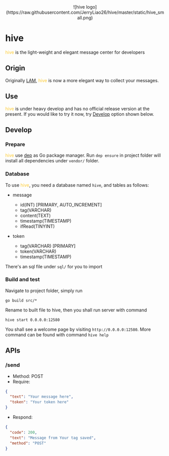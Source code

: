 <div align=center>
  ![hive logo](https://raw.githubusercontent.com/JerryLiao26/hive/master/static/hive_small.png)
</div>

# hive

<font color=#FECB33>hive</font> is the light-weight and elegant message center for developers

## Origin

Originally [LAM](https://github.com/JerryLiao26/LAM), <font color=#FECB33>hive</font> is now a more elegant way to collect your messages.

## Use

<font color=#FECB33>hive</font> is under heavy develop and has no official release version at the present. If you would like to try it now, try [Develop](#develop) option shown below.

## Develop

### Prepare

<font color=#FECB33>hive</font> use [dep](https://golang.github.io/dep/) as Go package manager. Run ```dep ensure``` in project folder will install all dependencies under ```vendor/``` folder.

### Database

To use <font color=#FECB33>hive</font>, you need a database named ```hive```, and tables as follows:
- message
  - id(INT) [PRIMARY, AUTO_INCREMENT]
  - tag(VARCHAR)
  - content(TEXT)
  - timestamp(TIMESTAMP)
  - ifRead(TINYINT)

- token
  - tag(VARCHAR) [PRIMARY]
  - token(VARCHAR)
  - timestamp(TIMESTAMP)

There's an sql file under ```sql/``` for you to import

### Build and test

Navigate to project folder, simply run
```
go build src/*
```
Rename to built file to hive, then you shall run server with command
```
hive start 0.0.0.0:12580
```
You shall see a welcome page by visiting ```http://0.0.0.0:12580```. More command can be found with command ```hive help```

## APIs

### /send
- Method: POST
- Require:
```json
{
  "text": "Your message here",
  "token": "Your token here"
}
```
- Respond:
```json
{
  "code": 200,
  "text": "Message from Your tag saved",
  "method": "POST"
}
```
